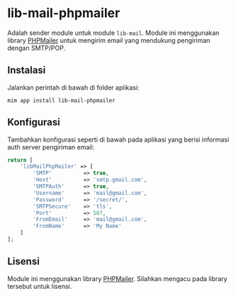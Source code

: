 # lib-mail-phpmailer

Adalah sender module untuk module `lib-mail`. Module ini menggunakan
library [PHPMailer](https://github.com/PHPMailer/PHPMailer) untuk
mengirim email yang mendukung pengiriman dengan SMTP/POP.

## Instalasi

Jalankan perintah di bawah di folder aplikasi:

```
mim app install lib-mail-phpmailer
```

## Konfigurasi

Tambahkan konfigurasi seperti di bawah pada aplikasi yang berisi informasi
auth server pengiriman email:

```php
return [
    'libMailPhpMailer' => [
        'SMTP'          => true,
        'Host'          => 'smtp.gmail.com',
        'SMTPAuth'      => true,
        'Username'      => 'mail@gmail.com',
        'Password'      => '/secret/',
        'SMTPSecure'    => 'tls',
        'Port'          => 587,
        'FromEmail'     => 'mail@gmail.com',
        'FromName'      => 'My Name'
    ]
];
```

## Lisensi

Module ini menggunakan library [PHPMailer](https://github.com/PHPMailer/PHPMailer).
Silahkan mengacu pada library tersebut untuk lisensi.